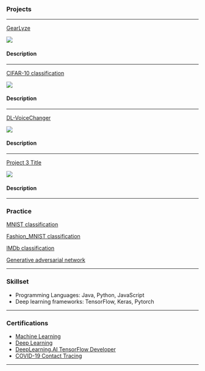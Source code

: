 
### Projects 

---

[GearLyze](/sample_page)

<img src="images/dummy_thumbnail.jpg?raw=true"/>

#### Description



---

[CIFAR-10 classification](https://github.com/SuiseiSaika/CIFAR-10_in_Keras)

<img src="images/dummy_thumbnail.jpg?raw=true"/>

#### Description


---

[DL-VoiceChanger](https://github.com/SuiseiSaika/DL-VoiceChanger)

<img src="images/dummy_thumbnail.jpg?raw=true"/>

#### Description


---

[Project 3 Title](http://example.com/)

<img src="images/dummy_thumbnail.jpg?raw=true"/>

#### Description


---

### Practice
[MNIST classification](https://github.com/SuiseiSaika/TF2G_MNIST)

[Fashion_MNIST classification](https://github.com/SuiseiSaika/TF2G_Fashion_MNIST)

[IMDb classification](https://github.com/SuiseiSaika/TF2G_IMDb)

[Generative adversarial network](http://example.com/)


---

### Skillset

- Programming Languages: Java, Python, JavaScript
- Deep learning frameworks: TensorFlow, Keras, Pytorch

---

### Certifications
- [Machine Learning](https://coursera.org/share/97485b47daa8b0543f5d5f850cc35206)
- [Deep Learning](https://coursera.org/share/99fee14fb34a858f2df4a546f81a44c3)
- [DeepLearning.AI TensorFlow Developer](https://coursera.org/share/d08708fcd424a0a266835c60f3bde941)
- [COVID-19 Contact Tracing](https://coursera.org/share/e183c018c08495faf70b3077a5749d4b)

---
